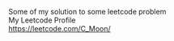 Some of my solution to some leetcode problem </br>
My Leetcode Profile </br>
https://leetcode.com/C_Moon/
